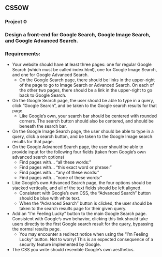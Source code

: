## CS50W
### Project 0 

### Design a front-end for Google Search, Google Image Search, and Google Advanced Search.

### Requirements:

*   Your website should have at least three pages: one for regular Google Search (which must be called index.html), 
    one for Google Image Search, and one for Google Advanced Search.
    *   On the Google Search page, there should be links in the upper-right of the page to go to Image Search or Advanced Search.
        On each of the other two pages, there should be a link in the upper-right to go back to Google Search.
*   On the Google Search page, the user should be able to type in a query, click “Google Search”, 
    and be taken to the Google search results for that page.
    *   Like Google’s own, your search bar should be centered with rounded corners. The search button should also be centered, 
        and should be beneath the search bar.
*   On the Google Image Search page, the user should be able to type in a query, click a search button, 
    and be taken to the Google Image search results for that page.
*   On the Google Advanced Search page, the user should be able to provide input for the following four fields 
    (taken from Google’s own advanced search options)
    *   Find pages with… “all these words:”
    *   Find pages with… “this exact word or phrase:”
    *   Find pages with… “any of these words:”
    *   Find pages with… “none of these words:”
*   Like Google’s own Advanced Search page, the four options should be stacked vertically, 
    and all of the text fields should be left aligned.
    *   Consistent with Google’s own CSS, the “Advanced Search” button should be blue with white text.
    *   When the “Advanced Search” button is clicked, the user should be taken to the search results page for their given query.
*   Add an “I’m Feeling Lucky” button to the main Google Search page. Consistent with Google’s own behavior, 
    clicking this link should take users directly to the first Google search result for the query, bypassing the normal results page.
    *   You may encounter a redirect notice when using the “I’m Feeling Lucky” button. Not to worry! 
        This is an expected consequence of a security feature implemented by Google.
*   The CSS you write should resemble Google’s own aesthetics.
